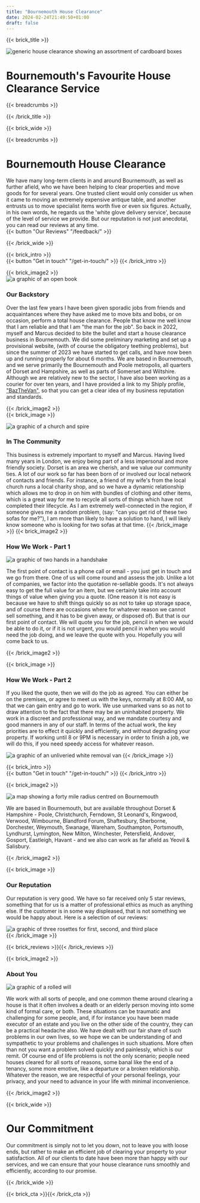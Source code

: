 ```yaml
---
title: "Bournemouth House Clearance"
date: 2024-02-24T21:49:50+01:00
draft: false
---
```


{{< brick_title >}}                                                                                                                                                            
                                                                                                                                                                                     
   ![generic house clearance showing an assortment of cardboard boxes](/uploads/photos/clear1.jpg)                                                                                                                                              
                                                                                                                                                                                     
   # Bournemouth's Favourite House Clearance Service                                                                                                                                 
                                                                                                                                                                                     
   {{< breadcrumbs >}}                                                                                                                                                          
                                                                                                                                                                                    
 {{< /brick_title >}} 

{{< brick_wide >}}                                                                                                                                                             
                                                                                                                                                                                     
 {{< breadcrumbs >}}                                                                                                                                                            
                                                                                                                                                                                 
# Bournemouth House Clearance                                                                                                                                                                 

We have many long-term clients in and around Bournemouth, as well as further afield, who we have been helping to clear properties and move goods for 
for several years. One trusted client would only consider us when it came to moving an extremely expensive antique table, and another entrusts us to move specialist 
items worth five or even six figures. Actually, in his own words, he regards us the 'white glove delivery service', because of the level of
service we provide. But our reputation is not just anecdotal, you can read our reviews at any time.  
{{< button "Our Reviews" "/feedback/" >}}  
 
{{< /brick_wide >}}                                                                                                                                                             
 
  {{< brick_intro >}}    
{{< button "Get in touch" "/get-in-touch/" >}}
  {{< /brick_intro >}}    

     
 {{< brick_image2 >}}   
![a graphic of an open book](/uploads/illustrations/cuate/book.jpg) 
### Our Backstory

Over the last few years I have been given sporadic jobs from friends and acquaintances where they have asked me to move bits and bobs,
or on occasion, perform a total house clearance. People that know me well know that I am reliable and that I am "the man for the job". So back in 2022, myself and Marcus
decided to bite the bullet and start a house clearance business in Bournemouth. We did some preliminary marketing and set up a provisional website, (with of course the 
obligatory teething problems), but since the summer of 2023 we have started to get calls, and have now been up and running properly for about 6 months. We are based in
Bournemouth, and we serve primarily the Bournemouth and Poole metropolis, all quarters of Dorset and Hampshire, as well as parts of Somerset and Wiltshire. Although 
we are relatively new to the sector, I have also been working as a courier for over ten years, and I have provided a link to my Shiply profile, ["BazTheVan"](https://www.shiply.com/transport-provider/bazthevan), so that you 
can get a clear idea of my business reputation and standards. 

 {{< /brick_image2 >}}   
 {{< brick_image >}}   

 
![a graphic of a church and spire](/uploads/illustrations/cuate/bowls.jpg) 
### In The Community

This business is extremely important to myself and Marcus. Having lived many years in London, we enjoy being part of a less impersonal and more friendly society. Dorset is 
an area we cherish, and we value our community ties. A lot of our work so far has been born of or involved our local network of contacts and friends. For instance, a friend of my wife's 
from the local church runs a local charity shop, and so we have a dynamic relationship which allows me to drop in on him with bundles of clothing and other items, 
which is a great way for me to recycle all sorts of things which have not completed their lifecycle. As I am extremely well-connected in the region, if someone
gives me a random problem, (say: "can you get rid of these two sofas for me?"), I am more than likely to have a solution to hand, I will likely know someone who is looking 
for two sofas at that time. 
 {{< /brick_image >}}
  {{< brick_image2 >}}      
### How We Work - Part 1

![a graphic of two hands in a handshake](/uploads/illustrations/cuate/handshake.jpg)    

The first point of contact is a phone call or email - you just get in touch and we go from there. One of us will come round and assess the job. Unlike a lot of companies, 
we factor into the quotation re-sellable goods. It's not always easy to get the full value for an item, but we certainly take into account things of value when 
giving you a quote. (One reason it is not easy is because we have to shift things quickly so as not to take up storage space, and of course there are occasions where for 
whatever reason we cannot sell something, and it has to be given away, or disposed of). But that is our first point of contact. We will quote you for the job, pencil in when 
we would be able to do it, or if it is not urgent, you would pencil in when you would need the job doing, and we leave the quote with you. Hopefully you will come 
back to us.   
    
  {{< /brick_image2 >}}    

 {{< brick_image >}} 

### How We Work - Part 2

If you liked the quote, then we will do the job as agreed. You can either be on the premises, or agree to meet us with the keys, normally at 8:00 AM, so that we can gain 
entry and go to work. We use unmarked vans so as not to draw attention to the fact that there may be an uninhabited property. We work in a discreet and professional way,
and we mandate courtesy and good manners in any of our staff. In terms of the actual work, the key priorities are to effect it quickly and efficiently, and without 
degrading your property. If working until 8 or 9PM is necessary in order to finish a job, we will do this, if you need speedy access for whatever reason. 
      
![a graphic of an unliveried white removal van](/uploads/illustrations/cuate/van1.jpg)
 {{< /brick_image >}} 

  {{< brick_intro >}}    
{{< button "Get in touch" "/get-in-touch/" >}}
  {{< /brick_intro >}}    

 {{< brick_image2 >}} 

![a map showing a forty mile radius centred on Bournemouth](/uploads/illustrations/cuate/our_areas.png) 

 
We are based in Bournemouth, but are available throughout Dorset & Hampshire - Poole, Christchurch, Ferndown, St Leonard's, Ringwood, Verwood, Wimbourne, Blandford Forum, 
Shaftesbury, Sherborne, Dorchester, Weymouth, Swanage, Wareham, Southampton, Portsmouth, Lyndhurst, Lymington, New Milton, Winchester, Petersfield, Andover, Gosport, 
Eastleigh, Havant - and we also can work as far afield as Yeovil & Salisbury.   

 {{< /brick_image2 >}}    

 {{< brick_image >}}    
 
### Our Reputation

Our reputation is very good. We have so far received only 5 star reviews, something that for us is a matter of professional ethics as much as anything else. If the customer
is in some way displeased, that is not something we would be happy about. Here is a selection of our reviews:

 ![a graphic of three rosettes for first, second, and third place](/uploads/illustrations/cuate/tick.jpg)  
   {{< /brick_image >}}
     
 {{< brick_reviews >}}{{< /brick_reviews >}}


 {{< brick_image2 >}} 


### About You
![a graphic of a rolled will](/uploads/illustrations/cuate/will.jpg)  

We work with all sorts of people, and one common theme around clearing a house is that it often involves
a death or an elderly person moving into some kind of formal care, or both. These situations can be traumatic 
and challenging for some people, and, if for instance you have been made executor of an estate and you live
on the other side of the country, they can be a practical headache also. We have dealt with our fair share of 
such problems in our own lives, so we hope we can be understanding of and sympathetic to your problems and challenges in such situations. 
More often than not you want a problem solved quickly and painlessly, which is our remit. Of course end of life problems is not the only 
scenario; people need houses cleared for all sorts of reasons, some banal like the end of a tenancy, some more emotive, like a 
departure or a broken relationship. Whatever the reason, we are respectful of your personal feelings, your privacy, and
your need to advance in your life with minimal inconvenience.        

 {{< /brick_image2 >}} 

 

 {{< brick_wide >}} 
# Our Commitment

Our commitment is simply not to let you down, not to leave you with loose ends, but rather to make an efficient job of 
clearing your property to your satisfaction. All of our clients to date have been more than happy with our services, 
and we can ensure that your house clearance runs smoothly and efficiently, according to our promise.

{{< /brick_wide >}} 
                                                                                                                                                                                
 {{< brick_cta >}}{{< /brick_cta >}}   
